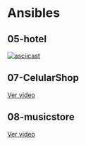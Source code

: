 # Ansibles

## 05-hotel

[![asciicast](https://asciinema.org/a/t4Lu4Y7C3dZhJFgOSxVZCnEDV.svg)](https://asciinema.org/a/t4Lu4Y7C3dZhJFgOSxVZCnEDV)

## 07-CelularShop

[Ver video](https://asciinema.org/a/SE2ku24xt0FqibPYqGXguOXvd)

## 08-musicstore

[Ver video](https://asciinema.org/a/eHicbxne2ubSZfPudl6XfKxqB)
